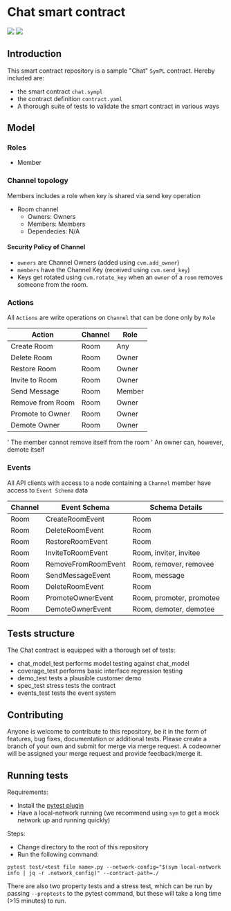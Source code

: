 # Chat smart contract

<a href="https://portal.symbiont.io/sdk_docs/docs/intro"><img src="https://img.shields.io/badge/Assembly-5.0.0-orange"/></a>
<a href="https://portal.symbiont.io/sdk_docs/docs/intro"><img src="https://img.shields.io/badge/Assembly%20SDK-3.0.0-blue"/></a>

## Introduction

This smart contract repository is a sample "Chat" `SymPL` contract. Hereby included are:
- the smart contract `chat.sympl`
- the contract definition `contract.yaml`
- A thorough suite of tests to validate the smart contract in various ways

## Model

### Roles
- Member

### Channel topology
Members includes a role when key is shared via send key operation

- Room channel
    - Owners: Owners
    - Members: Members
    - Dependecies: N/A

#### Security Policy of Channel

- `owners` are Channel Owners (added using `cvm.add_owner`)
- `members` have the Channel Key (received using `cvm.send_key`) 
- Keys get rotated using `cvm.rotate_key` when an `owner` of a `room` removes someone from the room.
### Actions
All `Actions` are write operations on `Channel` that can be done only by `Role`

| Action           | Channel | Role    |
|------------------|---------|---------|
| Create Room      | Room    | Any     |
| Delete Room      | Room    | Owner   |
| Restore Room     | Room    | Owner   |
| Invite to Room   | Room    | Owner   |
| Send Message     | Room    | Member  |
| Remove from Room | Room    | Owner   |
| Promote to Owner | Room    | Owner   |
| Demote Owner     | Room    | Owner   |

' The member cannot remove itself from the room
' An owner can, however, demote itself
### Events
All API clients with access to a node containing a `Channel` member have access to `Event Schema` data

| Channel | Event Schema        | Schema Details          |
|---------|---------------------|-------------------------|
| Room    | CreateRoomEvent     | Room                    |
| Room	  | DeleteRoomEvent     | Room                    |  
| Room	  | RestoreRoomEvent    | Room                    | 
| Room	  | InviteToRoomEvent   | Room, inviter, invitee  | 
| Room 	  | RemoveFromRoomEvent | Room, remover, removee  | 
| Room	  | SendMessageEvent    | Room, message           |
| Room	  | DeleteRoomEvent     | Room                    |
| Room    | PromoteOwnerEvent   | Room, promoter, promotee|
| Room    | DemoteOwnerEvent    | Room, demoter, demotee  |

## Tests structure

The Chat contract is equipped with a thorough set of tests:

- chat_model_test performs model testing against chat_model
- coverage_test performs basic interface regression testing
- demo_test tests a plausible customer demo
- spec_test stress tests the contract
- events_test tests the event system

## Contributing 

Anyone is welcome to contribute to this repository, be it in the form of features, bug fixes, documentation or additional
tests. 
Please create a branch of your own and submit for merge via merge request. A codeowner will be assigned your merge request
and provide feedback/merge it. 

## Running tests

Requirements:
- Install the [pytest plugin](https://iportal.symbiont.io/sdk_docs/docs/testing/index/index.html)
- Have a local-network running (we recommend using `sym` to get a mock network up and running quickly)

Steps: 
- Change directory to the root of this repository
- Run the following command:
```shell
pytest test/<test file name>.py --network-config="$(sym local-network info | jq -r .network_config)" --contract-path=./
```

There are also two property tests and a stress test, which can be run by passing `--proptests` to the pytest command, but these will take a long time (>15 minutes) to run.

